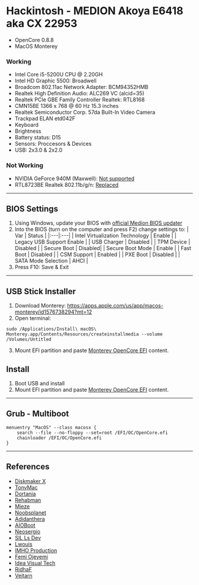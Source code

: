 # Hackintosh - MEDION Akoya E6418 aka CX 22953

- OpenCore 0.8.8
- MacOS Monterey

### Working
- Intel Core i5-5200U CPU @ 2.20GH
- Intel HD Graphic 5500: Broadwell
- Broadcom 802.11ac Network Adapter: BCM94352HMB
- Realtek High Definition Audio: ALC269 VC (alcid=35)
- Realtek PCIe GBE Family Controller Realtek: RTL8168
- CMN15BE 1366 x 768 @ 60 Hz 15.3 inches
- Realtek Semiconductor Corp. 57da Built-In Video Camera
- Trackpad ELAN etd042F
- Keyboard
- Brightness
- Battery status: D15 
- Sensors:  Proccesors & Devices
- USB: 2x3.0 & 2x2.0


### Not Working
- NVIDIA GeForce 940M (Maxwell): [Not supported](https://dortania.github.io/GPU-Buyers-Guide/modern-gpus/nvidia-gpu.html#native-nvidia-gpus)
- RTL8723BE Realtek 802.11b/g/n: [Replaced](https://dortania.github.io/Wireless-Buyers-Guide/unsupported.html#supported-chipsets)

---


## BIOS Settings
1. Using Windows, update your BIOS with [official Medion BIOS updater](http://www1.medion.de/downloads/index.pl?op=detail&id=15384&type=treiber&lang=uk)
2. Into the BIOS (turn on the computer and press F2) change settings to:
| Var   | Status |
|:---|:---|
| Intel Virtualization Technology | Enable |
| Legacy USB Support  Enable |
| USB Charger | Disabled |
| TPM Device | Disabled |
| Secure Boot | Disabled|
| Secure Boot Mode | Enable |
| Fast Boot | Disabled |
| CSM Support | Enabled |
| PXE Boot | Disabled |
| SATA Mode Selection | AHCI |
3. Press F10: Save & Exit

---

## USB Stick Installer 
1. Download Monterey: https://apps.apple.com/us/app/macos-monterey/id1576738294?mt=12
2. Open terminal:
```
sudo /Applications/Install\ macOS\ Monterey.app/Contents/Resources/createinstallmedia --volume /Volumes/Untitled
```
3. Mount EFI partition and paste [Monterey OpenCore EFI](https://github.com/lucasgabmoreno/Hackintosh-MEDION-Akoya-E6418-CX-22953/tree/main/Monterey%20OpenCore%20EFI) content.

## Install
1. Boot USB and install
2. Mount EFI partition and paste [Monterey OpenCore EFI](https://github.com/lucasgabmoreno/Hackintosh-MEDION-Akoya-E6418-CX-22953/tree/main/Monterey%20OpenCore%20EFI) content.


---

## Grub - Multiboot
```
menuentry "MacOS" --class macosx {
	search --file --no-floppy --set=root /EFI/OC/OpenCore.efi
	chainloader /EFI/OC/OpenCore.efi
}
```
---


## References
* [Diskmaker X](https://diskmakerx.com/download/)
* [TonyMac](https://www.tonymacx86.com/resources/categories/tonymacx86-downloads.3/)
* [Dortania](https://dortania.github.io/)
* [Rehabman](https://github.com/RehabMan)
* [Mieze](https://github.com/Mieze/RTL8111_driver_for_OS_X)
* [Noobsplanet](https://noobsplanet.com)
* [Adidanthera](https://github.com/acidanthera)
* [AIOBoot](https://www.aioboot.com)
* [Neosergio](https://github.com/neosergio)
* [SIL Ls Dev](https://github.com/sillsdev)
* [Lwouis](https://github.com/lwouis)
* [IMHO Production](https://www.youtube.com/watch?v=jvuIpX2MUCk)
* [Femi Ojeyemi](https://youtu.be/ZC0NHWc8ibE)
* [Idea Visual Tech](https://youtu.be/iPX3oiBJZZc)
* [RidhaF](https://github.com/RidhaAF/Hackintosh-Asus-A455LB)
* [Vejtarn](https://github.com/Vejtarn/Hackintosh-Asus-X555LJ-Monterey)
